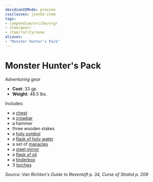 ```yaml
---
obsidianUIMode: preview
cssclasses: json5e-item
tags:
- compendium/src/5e/vrgr
- item/gear/
- item/rarity/none
aliases: 
- "Monster Hunter's Pack"
---
```

# Monster Hunter's Pack
*Adventuring gear*  


- **Cost**: 33 gp
- **Weight**: 48.5 lbs.

Includes:

- a [chest](/3-Mechanics/CLI/items/chest-xphb.md)  
- a [crowbar](/3-Mechanics/CLI/items/crowbar-xphb.md)  
- a hammer  
- three wooden stakes  
- a [holy symbol](/3-Mechanics/CLI/items/holy-symbol-xphb.md)  
- a [flask of holy water](/3-Mechanics/CLI/items/holy-water-xphb.md)  
- a set of [manacles](/3-Mechanics/CLI/items/manacles-xphb.md)  
- a [steel mirror](/3-Mechanics/CLI/items/mirror-xphb.md)  
- a [flask of oil](/3-Mechanics/CLI/items/oil-xphb.md)  
- a [tinderbox](/3-Mechanics/CLI/items/tinderbox-xphb.md)  
- 3 [torches](/3-Mechanics/CLI/items/torch-xphb.md)  

*Source: Van Richten's Guide to Ravenloft p. 34, Curse of Strahd p. 209*
